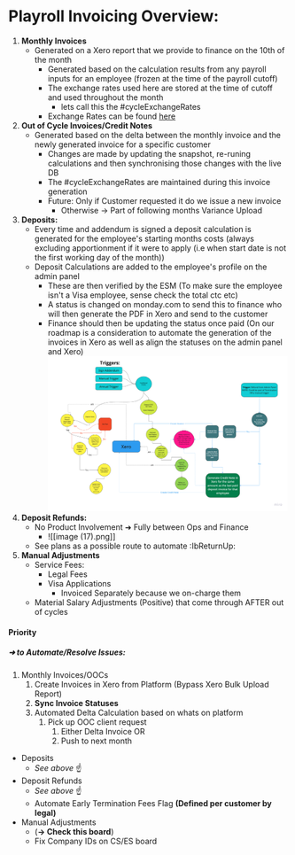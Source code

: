# Playroll Invoicing Overview:

1. **Monthly Invoices**
	-  Generated on a Xero report that we provide to finance on the 10th of the month
		- Generated based on the calculation results from any payroll inputs for an employee (frozen at the time of the payroll cutoff)
		- The exchange rates used here are stored at the time of cutoff and used throughout the month
			- lets call this the #cycleExchangeRates
		-  Exchange Rates can be found [here](Expenses.md)
2. **Out of Cycle Invoices/Credit Notes**
	- Generated based on the delta between the monthly invoice and the newly generated invoice for a specific customer
		- Changes are made by updating the snapshot, re-runing calculations and then synchronising those changes with the live DB
		- The #cycleExchangeRates are maintained during this invoice generation
		- Future: Only if Customer requested it do we issue a new invoice 
			- Otherwise -> Part of following months Variance Upload
3. **Deposits:**
	- Every time and addendum is signed a deposit calculation is generated for the employee's starting months costs (always excluding apportionment if it were to apply (i.e when start date is not the first working day of the month))
	- Deposit Calculations are added to the employee's profile on the admin panel
		- These are then verified by the ESM (To make sure the employee isn't a Visa employee, sense check the total ctc etc)
		- A status is changed on monday.com to send this to finance who will then generate the PDF in Xero and send to the customer
		- Finance should then be updating the status once paid (On our roadmap is a consideration to automate the generation of the invoices in Xero as well as align the statuses on the admin panel and Xero)
![Alt text](/Expenses%20Flow.png "Title")
4. **Deposit Refunds:**
	-  No Product Involvement ➜ Fully between Ops and Finance
		- ![[image (17).png]]
	- See plans as a possible route to automate :IbReturnUp:
5. **Manual Adjustments**
	- Service Fees:
		- Legal Fees
		- Visa Applications
			- Invoiced Separately because we on-charge them
	- Material Salary Adjustments (Positive) that come through AFTER out of cycles


#### Priority
##### ➜ to Automate/Resolve Issues:
1. Monthly Invoices/OOCs
	1. Create Invoices in Xero from Platform (Bypass Xero Bulk Upload Report)
    1. **Sync Invoice Statuses**
	2. Automated Delta Calculation based on whats on platform
		1. Pick up OOC client request
			1. Either Delta Invoice 
			   OR
			2. Push to next month
- Deposits
	- _See above_ ☝️
- Deposit Refunds
	- _See above_ ☝️
	-   Automate Early Termination Fees Flag **(Defined per customer by legal)**
- Manual Adjustments
	- (**-> Check this board**)
	- Fix Company IDs on CS/ES board
